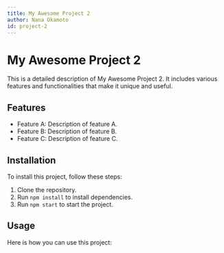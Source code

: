 ```yaml
---
title: My Awesome Project 2
author: Nana Okamoto
id: project-2
---
```


# My Awesome Project 2

This is a detailed description of My Awesome Project 2. It includes various features and functionalities that make it unique and useful.

## Features

- Feature A: Description of feature A.
- Feature B: Description of feature B.
- Feature C: Description of feature C.

## Installation

To install this project, follow these steps:

1. Clone the repository.
2. Run `npm install` to install dependencies.
3. Run `npm start` to start the project.

## Usage

Here is how you can use this project:
